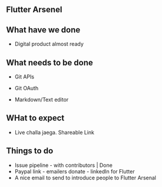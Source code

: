 ## Flutter Arsenel

## What have we done
- Digital product almost ready

## What needs to be done
- Git APIs
- Git OAuth

- Markdown/Text editor 


## WHat to expect
* Live challa jaega. Shareable Link


## Things to do
* Issue pipeline - with contributors | Done
* Paypal link - emailers donate - linkedIn for Flutter 
* A nice email to send to introduce people to Flutter Arsenal